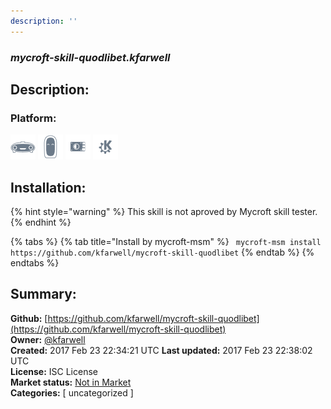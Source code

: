 ```yaml
---
description: ''
---
```


### _mycroft-skill-quodlibet.kfarwell_  
## Description:  
  
  
  
### Platform:  
 ![Mark I](../.gitbook/assets/mark-1-icon.png)  ![Mark II](../.gitbook/assets/mark-2-icon.png)  ![Picroft](../.gitbook/assets/picroft-icon.png)  ![plasmoid](../.gitbook/assets/kde.png)   
## Installation:  
{% hint style="warning" %}
This skill is not aproved by Mycroft skill tester.
{% endhint %}
    
{% tabs %}
{% tab title="Install by mycroft-msm" %}
``` mycroft-msm install https://github.com/kfarwell/mycroft-skill-quodlibet```
{% endtab %}
  {% endtabs %}
    
## Summary:  
**Github:** [https://github.com/kfarwell/mycroft-skill-quodlibet](https://github.com/kfarwell/mycroft-skill-quodlibet)  
**Owner:** [@kfarwell](https://github.com/kfarwell)  
**Created:** 2017 Feb 23 22:34:21 UTC  **Last updated:** 2017 Feb 23 22:38:02 UTC  
**License:** ISC License  
**Market status:** [Not in Market](https://market.mycroft.ai/skill/)  
**Categories:** [ uncategorized ]   
